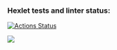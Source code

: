 ### Hexlet tests and linter status:
[![Actions Status](https://github.com/kiriert/java-project-61/actions/workflows/hexlet-check.yml/badge.svg)](https://github.com/kiriert/java-project-61/actions)

<a href="https://codeclimate.com/github/kiriert/java-project-61/maintainability"><img src="https://api.codeclimate.com/v1/badges/f1854d48af1e6626f0e8/maintainability" /></a>
